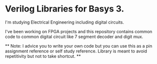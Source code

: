 # Verilog Libraries for Basys 3.

I'm studying Electrical Engineering including digital circuits.

I've been working on FPGA projects and this repository contains common code to common digital circuit like 7 segment decoder and digit mux.

** Note: I advice you to write your own code but you can use this as a pin assignment reference or self study reference. Library is meant to avoid repetitivity but not to take shortcut. **

